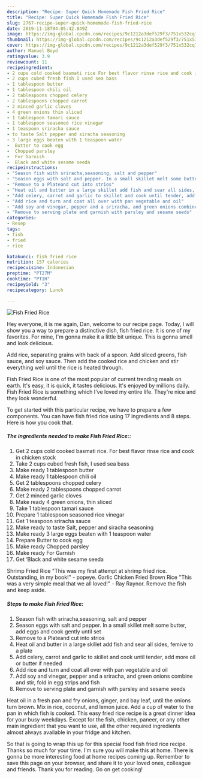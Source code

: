 ```yaml
---
description: "Recipe: Super Quick Homemade Fish Fried Rice"
title: "Recipe: Super Quick Homemade Fish Fried Rice"
slug: 2767-recipe-super-quick-homemade-fish-fried-rice
date: 2019-11-18T04:05:42.849Z
image: https://img-global.cpcdn.com/recipes/9c1212a3def529f3/751x532cq70/fish-fried-rice-recipe-main-photo.jpg
thumbnail: https://img-global.cpcdn.com/recipes/9c1212a3def529f3/751x532cq70/fish-fried-rice-recipe-main-photo.jpg
cover: https://img-global.cpcdn.com/recipes/9c1212a3def529f3/751x532cq70/fish-fried-rice-recipe-main-photo.jpg
author: Manuel Boyd
ratingvalue: 3.9
reviewcount: 11
recipeingredient:
- 2 cups cold cooked basmati rice For best flavor rinse rice and cook in chicken stock
- 2 cups cubed fresh fish I used sea bass
- 1 tablespoon butter
- 1 tablespoon chili oil
- 2 tablespoons chopped celery
- 2 tablespoons chopped carrot
- 2 minced garlic cloves
- 4 green onions thin sliced
- 1 tablespoon tamari sauce
- 1 tablespoon seasoned rice vinegar
- 1 teaspoon sriracha sauce
- to taste Salt pepper and siracha seasoning
- 3 large eggs beaten with 1 teaspoon water
-  Butter to cook egg
-  Chopped parsley
-  For Garnish
-  Black and white sesame seeda
recipeinstructions:
- "Season fish with sriracha,seasoning, salt and pepper"
- "Season eggs with salt and pepper. In a small skillet melt some butter, add eggs and cook gently until set"
- "Remove to a Plateand cut into strios"
- "Heat oil and butter in a large skillet add fish and sear all sides, femive to a plate"
- "Add celery, carrot and garlic to skillet and cook until tender, add more oil or butter if needed"
- "Add rice and turn and coat all over with pan vegetable and oil"
- "Add soy and vinegar, pepper and a sriracha, and green onions combine and stir, fold in egg strips and fish"
- "Remove to serving plate and garnish with parsley and sesame seeds"
categories:
- Resep
tags:
- fish
- fried
- rice

katakunci: fish fried rice
nutrition: 157 calories
recipecuisine: Indonesian
preptime: "PT27M"
cooktime: "PT1H"
recipeyield: "3"
recipecategory: Lunch

---
```



![Fish Fried Rice](https://img-global.cpcdn.com/recipes/9c1212a3def529f3/751x532cq70/fish-fried-rice-recipe-main-photo.jpg)

Hey everyone, it is me again, Dan, welcome to our recipe page. Today, I will show you a way to prepare a distinctive dish, fish fried rice. It is one of my favorites. For mine, I'm gonna make it a little bit unique. This is gonna smell and look delicious.

Add rice, separating grains with back of a spoon. Add sliced greens, fish sauce, and soy sauce. Then add the cooked rice and chicken and stir everything well until the rice is heated through.

Fish Fried Rice is one of the most popular of current trending meals on earth. It's easy, it is quick, it tastes delicious. It's enjoyed by millions daily. Fish Fried Rice is something which I've loved my entire life. They're nice and they look wonderful.


To get started with this particular recipe, we have to prepare a few components. You can have fish fried rice using 17 ingredients and 8 steps. Here is how you cook that.

##### The ingredients needed to make Fish Fried Rice::

1. Get 2 cups cold cooked basmati rice. For best flavor rinse rice and cook in chicken stock
1. Take 2 cups cubed fresh fish, I used sea bass
1. Make ready 1 tablespoon butter
1. Make ready 1 tablespoon chili oil
1. Get 2 tablespoons chopped celery
1. Make ready 2 tablespoons chopped carrot
1. Get 2 minced garlic cloves
1. Make ready 4 green onions, thin sliced
1. Take 1 tablespoon tamari sauce
1. Prepare 1 tablespoon seasoned rice vinegar
1. Get 1 teaspoon sriracha sauce
1. Make ready to taste Salt, pepper and siracha seasoning
1. Make ready 3 large eggs beaten with 1 teaspoon water
1. Prepare  Butter to cook egg
1. Make ready  Chopped parsley
1. Make ready  For Garnish
1. Get  ‘Black and white sesame seeda


Shrimp Fried Rice &#34;This was my first attempt at shrimp fried rice. Outstanding, in my book!&#34; - popeye. Garlic Chicken Fried Brown Rice &#34;This was a very simple meal that we all loved!&#34; - Ray Raynor. Remove the fish and keep aside. 

##### Steps to make Fish Fried Rice:

1. Season fish with sriracha,seasoning, salt and pepper
1. Season eggs with salt and pepper. In a small skillet melt some butter, add eggs and cook gently until set
1. Remove to a Plateand cut into strios
1. Heat oil and butter in a large skillet add fish and sear all sides, femive to a plate
1. Add celery, carrot and garlic to skillet and cook until tender, add more oil or butter if needed
1. Add rice and turn and coat all over with pan vegetable and oil
1. Add soy and vinegar, pepper and a sriracha, and green onions combine and stir, fold in egg strips and fish
1. Remove to serving plate and garnish with parsley and sesame seeds


Heat oil in a fresh pan and fry onions, ginger, and bay leaf, until the onions turn brown. Mix in rice, coconut, and lemon juice. Add a cup of water to the pan in which fish is cooked. This easy fried rice recipe is a great dinner idea for your busy weekdays. Except for the fish, chicken, paneer, or any other main ingredient that you want to use, all the other required ingredients almost always available in your fridge and kitchen. 

So that is going to wrap this up for this special food fish fried rice recipe. Thanks so much for your time. I'm sure you will make this at home. There is gonna be more interesting food at home recipes coming up. Remember to save this page on your browser, and share it to your loved ones, colleague and friends. Thank you for reading. Go on get cooking!
